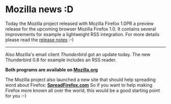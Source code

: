 # Mozilla news :D

<p>Today the Mozilla project released with Mozilla Firefox 1.0PR a preview release for the upcoming browser Mozilla Firefox 1.0. It contains several improvements for example a lightweight RSS integration. For more details please read the <a href="http://www.mozilla.org/products/firefox/releases/0.10.html" title="Firefox 0.10 release notes">release notes</a> :-)</p>

-------------------------------



<p>Also Mozilla's email client <em>Thunderbird</em> got an update today. The new Thunderbird 0.8 for example includes an RSS reader.</p>



<p><strong>Both programs are available on <a href="http://www.mozilla.org">Mozilla.org</a></strong></p>



<p>The Mozilla project also launched a new site that should help spreading word about Firefox: <strong><a href="http://spreadfirefox.com">SpreadFirefox.com</a></strong> So if you want to help making Firefox more known all over the world, this would be a good starting point for you :-)</p>

